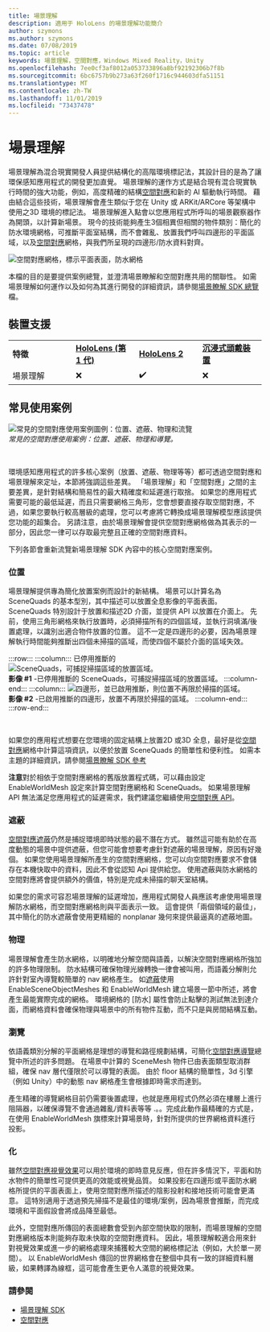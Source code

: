 ```yaml
---
title: 場景理解
description: 適用于 HoloLens 的場景理解功能簡介
author: szymons
ms.author: szymons
ms.date: 07/08/2019
ms.topic: article
keywords: 場景理解，空間對應，Windows Mixed Reality，Unity
ms.openlocfilehash: 7ee0cf3af8012a053733896a8bf92192306b7f8b
ms.sourcegitcommit: 6bc6757b9b273a63f260f1716c944603dfa51151
ms.translationtype: MT
ms.contentlocale: zh-TW
ms.lasthandoff: 11/01/2019
ms.locfileid: "73437478"
---
```

# <a name="scene-understanding"></a>場景理解

場景理解為混合現實開發人員提供結構化的高階環境標記法，其設計目的是為了讓環保感知應用程式的開發更加直覺。 場景理解的運作方式是結合現有混合現實執行時間的強大功能，例如，高度精確的結構[空間對應](spatial-mapping.md)和新的 AI 驅動執行時間。 藉由結合這些技術，場景理解會產生類似于您在 Unity 或 ARKit/ARCore 等架構中使用之3D 環境的標記法。 場景理解進入點會以您應用程式所呼叫的場景觀察器作為開頭，以計算新場景。 現今的技術能夠產生3個相異但相關的物件類別：簡化的防水環境網格，可推斷平面室結構，而不會雜亂、放置我們呼叫四邊形的平面區域，以及[空間對應](spatial-mapping.md)網格，與我們所呈現的四邊形/防水資料對齊。

![空間對應網格，標示平面表面，防水網格](images/SUScenarios.png)

本檔的目的是要提供案例總覽，並澄清場景瞭解和空間對應共用的關聯性。 如需場景理解如何運作以及如何為其進行開發的詳細資訊，請參閱[場景瞭解 SDK 總覽](scene-understanding-SDK.md)檔。

## <a name="device-support"></a>裝置支援

<table>
    <colgroup>
    <col width="25%" />
    <col width="25%" />
    <col width="25%" />
    <col width="25%" />
    </colgroup>
    <tr>
        <td><strong>特徵</strong></td>
        <td><a href="hololens-hardware-details.md"><strong>HoloLens (第 1 代)</strong></a></td>
        <td><a href="https://docs.microsoft.com/hololens/hololens2-hardware"><strong>HoloLens 2</strong></td>
        <td><a href="immersive-headset-hardware-details.md"><strong>沉浸式頭戴裝置</strong></a></td>
    </tr>
     <tr>
        <td>場景理解</td>
        <td>❌</td>
        <td>✔️</td>
        <td>❌</td>
    </tr>
</table>

## <a name="common-usage-scenarios"></a>常見使用案例

![常見的空間對應使用案例圖例：位置、遮蔽、物理和流覽](images/sm-concepts-1000px.png)<br>
*常見的空間對應使用案例：位置、遮蔽、物理和導覽。*

<br>

環境感知應用程式的許多核心案例（放置、遮蔽、物理等等）都可透過空間對應和場景理解來定址，本節將強調這些差異。 「場景理解」和「空間對應」之間的主要差異，是針對結構和簡易性的最大精確度和延遲進行取捨。 如果您的應用程式需要可能的最低延遲，而且只需要網格三角形，您會想要直接存取空間對應，不過，如果您要執行較高層級的處理，您可以考慮將它轉換成場景理解模型應該提供您功能的超集合。 另請注意，由於場景理解會提供空間對應網格做為其表示的一部分，因此您一律可以存取最完整且正確的空間對應資料。

 下列各節會重新流覽新場景理解 SDK 內容中的核心空間對應案例。

### <a name="placement"></a>位置

場景理解提供專為簡化放置案例而設計的新結構。 場景可以計算名為 SceneQuads 的基本型別，其中描述可以放置全息影像的平面表面。 SceneQuads 特別設計于放置和描述2D 介面，並提供 API 以放置在介面上。 先前，使用三角形網格來執行放置時，必須掃描所有的四個區域，並執行洞填滿/後置處理，以識別出適合物件放置的位置。 這不一定是四邊形的必要，因為場景理解執行時間能夠推斷出四個未掃描的區域，而使四個不屬於介面的區域失效。

:::row:::
    :::column:::
       已停用推斷的 ![SceneQuads，可捕捉掃描區域的放置區域。](images/SUQuads.png)<br>
       **影像 #1** -已停用推斷的 SceneQuads，可捕捉掃描區域的放置區域。
    :::column-end:::
        :::column:::
       ![四邊形，並已啟用推斷，則位置不再限於掃描的區域。](images/SUWatertight.png)<br>
        **影像 #2** -已啟用推斷的四邊形，放置不再限於掃描的區域。
    :::column-end:::
:::row-end:::

<br>


如果您的應用程式想要在您環境的固定結構上放置2D 或3D 全息，最好是從[空間對應](spatial-mapping.md)網格中計算這項資訊，以便於放置 SceneQuads 的簡單性和便利性。 如需本主題的詳細資訊，請參閱[場景瞭解 SDK 參考](scene-understanding-SDK.md)

**注意**對於相依于空間對應網格的舊版放置程式碼，可以藉由設定 EnableWorldMesh 設定來計算空間對應網格和 SceneQuads。 如果場景理解 API 無法滿足您應用程式的延遲需求，我們建議您繼續使用[空間對應 API](spatial-mapping.md#placement)。

### <a name="occlusion"></a>遮蔽

[空間對應遮蔽](spatial-mapping.md#occlusion)仍然是捕捉環境即時狀態的最不潛在方式。 雖然這可能有助於在高度動態的場景中提供遮蔽，但您可能會想要考慮針對遮蔽的場景理解，原因有好幾個。 如果您使用場景理解所產生的空間對應網格，您可以向空間對應要求不會儲存在本機快取中的資料，因此不會從認知 Api 提供給您。 使用遮蔽與防水網格的空間對應將會提供額外的價值，特別是完成未掃描的聊天室結構。

如果您的需求可容忍場景理解的延遲增加，應用程式開發人員應該考慮使用場景理解防水網格，而空間對應網格則與平面表示一致。 這會提供「兩個領域的最佳」，其中簡化的防水遮蔽會使用更精細的 nonplanar 幾何來提供最逼真的遮蔽地圖。

### <a name="physics"></a>物理

場景理解會產生防水網格，以明確地分解空間與語義，以解決空間對應網格所強加的許多物理限制。 防水結構可確保物理光線轉換一律會被叫用，而語義分解則允許針對室內導覽較簡單的 nav 網格產生。 如[遮蔽](#occlusion)使用 EnableSceneObjectMeshes 和 EnableWorldMesh 建立場景一節中所述，將會產生最能實際完成的網格。 環境網格的 [防水] 屬性會防止點擊的測試無法到達介面，而網格資料會確保物理與場景中的所有物件互動，而不只是與房間結構互動。

### <a name="navigation"></a>瀏覽

依語義類別分解的平面網格是理想的導覽和路徑規劃結構，可簡化[空間對應導覽](spatial-mapping.md#navigation)總覽中所述的許多問題。 在場景中計算的 SceneMesh 物件已由表面類型取消群組，確保 nav 層代僅限於可以導覽的表面。 由於 floor 結構的簡單性，3d 引擎（例如 Unity）中的動態 nav 網格產生會根據即時需求而達到。

產生精確的導覽網格目前仍需要後置處理，也就是應用程式仍然必須在樓層上進行阻隔器，以確保導覽不會通過雜亂/資料表等等 .。。完成此動作最精確的方式是，在使用 EnableWorldMesh 旗標來計算場景時，針對所提供的世界網格資料進行投影。

### <a name="visualization"></a>化

雖然[空間對應視覺效果](spatial-mapping.md#visualization)可以用於環境的即時意見反應，但在許多情況下，平面和防水物件的簡單性可提供更高的效能或視覺品質。 如果投影在四邊形或平面防水網格所提供的平面表面上，使用空間對應所描述的陰影投射和接地技術可能會更滿意。 這特別適用于透過預先掃描不是最佳的環境/案例，因為場景會推斷，而完成環境和平面假設會將成品降至最低。

此外，空間對應所傳回的表面總數會受到內部空間快取的限制，而場景理解的空間對應網格版本則能夠存取未快取的空間對應資料。 因此，場景理解較適合用來針對視覺效果或進一步的網格處理來捕獲較大空間的網格標記法（例如，大於單一房間）。 以 EnableWorldMesh 傳回的世界網格會在整個中具有一致的詳細資料層級，如果轉譯為線框，這可能會產生更令人滿意的視覺效果。

### <a name="see-also"></a>請參閱

* [場景理解 SDK](scene-understanding-SDK.md)
* [空間對應](spatial-mapping.md)
